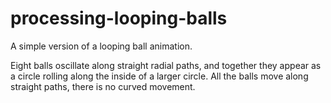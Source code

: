# processing-looping-balls
A simple version of a looping ball animation.

Eight balls oscillate along straight radial paths, and together they appear as a circle rolling along the inside of a larger circle.
All the balls move along straight paths, there is no curved movement.

